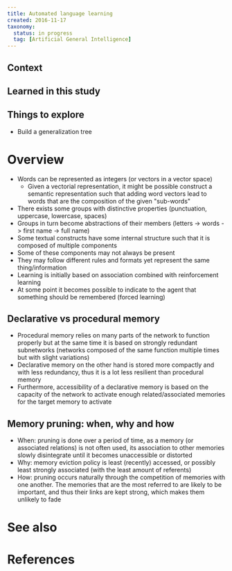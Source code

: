 ```yaml
---
title: Automated language learning
created: 2016-11-17
taxonomy:
  status: in progress
  tag: [Artificial General Intelligence]
---
```


## Context

## Learned in this study

## Things to explore
* Build a generalization tree

# Overview
* Words can be represented as integers (or vectors in a vector space)
	* Given a vectorial representation, it might be possible construct a semantic representation such that adding word vectors lead to words that are the composition of the given "sub-words"
* There exists some groups with distinctive properties (punctuation, uppercase, lowercase, spaces)
* Groups in turn become abstractions of their members (letters -> words -> first name -> full name)
* Some textual constructs have some internal structure such that it is composed of multiple components
* Some of these components may not always be present
* They may follow different rules and formats yet represent the same thing/information
* Learning is initially based on association combined with reinforcement learning
* At some point it becomes possible to indicate to the agent that something should be remembered (forced learning)

## Declarative vs procedural memory
* Procedural memory relies on many parts of the network to function properly but at the same time it is based on strongly redundant subnetworks (networks composed of the same function multiple times but with slight variations)
* Declarative memory on the other hand is stored more compactly and with less redundancy, thus it is a lot less resilient than procedural memory
* Furthermore, accessibility of a declarative memory is based on the capacity of the network to activate enough related/associated memories for the target memory to activate

## Memory pruning: when, why and how
* When: pruning is done over a period of time, as a memory (or associated relations) is not often used, its association to other memories slowly disintegrate until it becomes unaccessible or distorted
* Why: memory eviction policy is least (recently) accessed, or possibly least strongly associated (with the least amount of referents)
* How: pruning occurs naturally through the competition of memories with one another. The memories that are the most referred to are likely to be important, and thus their links are kept strong, which makes them unlikely to fade

# See also

# References



